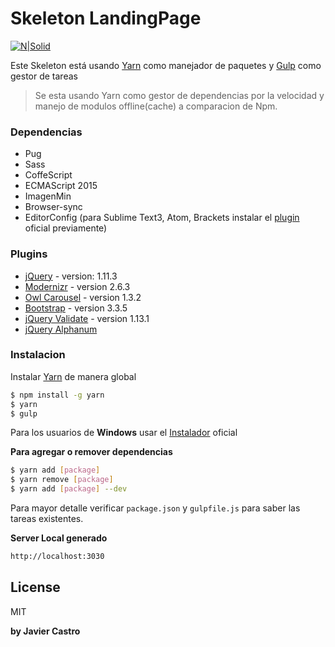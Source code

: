 # Skeleton LandingPage

[![N|Solid](http://www.i-programmer.info/images/stories/News/2016/Oct/A/yarnicon.jpg)](https://yarnpkg.com/) 

Este Skeleton está usando [Yarn][Yarn] como manejador de paquetes y [Gulp][Gulp] como gestor de tareas

> Se esta usando Yarn como gestor de dependencias por la velocidad y manejo de modulos offline(cache) a comparacion de Npm.

### Dependencias
* Pug
* Sass
* CoffeScript
* ECMAScript 2015
* ImagenMin
* Browser-sync
* EditorConfig (para Sublime Text3, Atom, Brackets instalar el [plugin](http://editorconfig.org/#download) oficial previamente)

### Plugins
* [jQuery] - version: 1.11.3
* [Modernizr] - version 2.6.3
* [Owl Carousel][owl] - version 1.3.2
* [Bootstrap][bootstrap] - version 3.3.5
* [jQuery Validate][jvalidate] - version 1.13.1
* [jQuery Alphanum][alphanum]

### Instalacion

Instalar [Yarn](https://nodejs.org/) de manera global

```sh
$ npm install -g yarn
$ yarn
$ gulp
```
Para los usuarios de **Windows** usar el
[Instalador](https://yarnpkg.com/en/docs/install) oficial

**Para agregar o remover dependencias**
```sh
$ yarn add [package]
$ yarn remove [package]
$ yarn add [package] --dev
```

Para mayor detalle verificar `package.json` y `gulpfile.js` para saber las tareas existentes.

**Server Local generado**

```sh
http://localhost:3030
```


License
----

MIT



**by Javier Castro**

   [git-repo-url]: <https://github.com/joemccann/dillinger.git>
   [bootstrap]: <http://getbootstrap.com/>
   [jQuery]: <http://jquery.com>
   [modernizr]: <https://modernizr.com/>
   [Gulp]: <http://gulpjs.com>
   [Yarn]: <https://yarnpkg.com/>
   [owl]: <http://owlgraphic.com/owlcarousel/>
   [jvalidate]: <https://jqueryvalidation.org/>
   [alphanum]: <http://github.com/KevinSheedy/jquery.alphanum>

